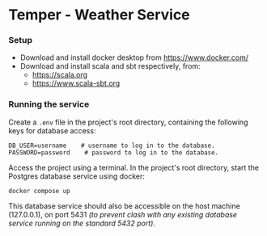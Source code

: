 # Temper - Weather Service

### Setup

- Download and install docker desktop from https://www.docker.com/
- Download and install scala and sbt respectively, from:
  - https://scala.org
  - https://www.scala-sbt.org

### Running the service
Create a `.env` file in the project's root directory, containing the following keys for database access:

```
DB_USER=username    # username to log in to the database.
PASSWORD=password    # password to log in to the database.
```

Access the project using a terminal. In the project's root directory, start the Postgres database service using docker:

`docker compose up`

This database service should also be accessible on the host machine (127.0.0.1), on port 5431
_(to prevent clash with any existing database service running on the standard 5432 port)_.